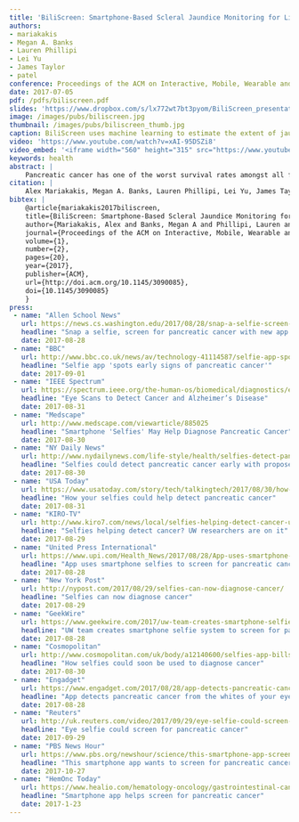 ```yaml
---
title: 'BiliScreen: Smartphone-Based Scleral Jaundice Monitoring for Liver and Pancreatic Disorders'
authors: 
- mariakakis
- Megan A. Banks
- Lauren Phillipi
- Lei Yu
- James Taylor
- patel
conference: Proceedings of the ACM on Interactive, Mobile, Wearable and Ubiquitous Technologies (IMWUT), 2017
date: 2017-07-05
pdf: /pdfs/biliscreen.pdf
slides: 'https://www.dropbox.com/s/lx772wt7bt3pyom/BiliScreen_presentation.pptx?dl=0'
image: /images/pubs/biliscreen.jpg
thumbnail: /images/pubs/biliscreen_thumb.jpg
caption: BiliScreen uses machine learning to estimate the extent of jaundice in the sclera.
video: 'https://www.youtube.com/watch?v=xAI-95DSZi8'
video_embed: '<iframe width="560" height="315" src="https://www.youtube.com/embed/xAI-95DSZi8" frameborder="0" allowfullscreen></iframe>'
keywords: health
abstract: |
    Pancreatic cancer has one of the worst survival rates amongst all forms of cancer because its symptoms manifest later into the progression of the disease. One of those symptoms is jaundice, the yellow discoloration of the skin and sclera due to the buildup of bilirubin in the blood. Jaundice is only recognizable to the naked eye in severe stages, but a ubiquitous test using computer vision and machine learning can detect milder forms of jaundice. We propose BiliScreen, a smartphone app that captures pictures of the eye and produces an estimate of a person's bilirubin level, even at levels normally undetectable by the human eye. We test two low-cost accessories that reduce the effects of external lighting: (1) a 3D-printed box that controls the eyes' exposure to light and (2) paper glasses with colored squares for calibration. In a 70-person clinical study, we found that BiliScreen with the box achieves a Pearson correlation coefficient of 0.89 and a mean error of -0.09 ± 2.76 mg/dl in predicting a person's bilirubin level. As a screening tool, BiliScreen identifies cases of concern with a sensitivity of 89.7% and a specificity of 96.8% with the box accessory.
citation: |
    Alex Mariakakis, Megan A. Banks, Lauren Phillipi, Lei Yu, James Taylor, & Shwetak N. Patel. (2017). BiliScreen: Smartphone-Based Scleral Jaundice Monitoring for Liver and Pancreatic Disorders. Proceedings of the ACM on Interactive, Mobile, Wearable and Ubiquitous Technologies, 1(2), 20. DOI: http://dx.doi.org/10.1145/3090085
bibtex: |
    @article{mariakakis2017biliscreen,
    title={BiliScreen: Smartphone-Based Scleral Jaundice Monitoring for Liver and Pancreatic Disorders},
    author={Mariakakis, Alex and Banks, Megan A and Phillipi, Lauren and Yu, Lei and Taylor, James and Patel, Shwetak N},
    journal={Proceedings of the ACM on Interactive, Mobile, Wearable and Ubiquitous Technologies},
    volume={1},
    number={2},
    pages={20},
    year={2017},
    publisher={ACM},
    url={http://doi.acm.org/10.1145/3090085},
    doi={10.1145/3090085}
    }
press:
 - name: "Allen School News"
   url: https://news.cs.washington.edu/2017/08/28/snap-a-selfie-screen-for-pancreatic-cancer-with-new-app-from-uw-researchers/
   headline: "Snap a selfie, screen for pancreatic cancer with new app from UW researchers"
   date: 2017-08-28
 - name: "BBC"
   url: http://www.bbc.co.uk/news/av/technology-41114587/selfie-app-spots-early-signs-of-pancreatic-cancer
   headline: "Selfie app 'spots early signs of pancreatic cancer'"
   date: 2017-09-01
 - name: "IEEE Spectrum"
   url: https://spectrum.ieee.org/the-human-os/biomedical/diagnostics/eye-scans-to-detect-cancer-and-alzheimers-disease
   headline: "Eye Scans to Detect Cancer and Alzheimer’s Disease"
   date: 2017-08-31
 - name: "Medscape"
   url: http://www.medscape.com/viewarticle/885025
   headline: "Smartphone 'Selfies' May Help Diagnose Pancreatic Cancer"
   date: 2017-08-30
 - name: "NY Daily News"
   url: http://www.nydailynews.com/life-style/health/selfies-detect-pancreatic-cancer-early-proposed-app-article-1.3455442
   headline: "Selfies could detect pancreatic cancer early with proposed app"
   date: 2017-08-30
 - name: "USA Today"
   url: https://www.usatoday.com/story/tech/talkingtech/2017/08/30/how-your-selfies-could-help-detect-pancreatic-cancer/615716001/
   headline: "How your selfies could help detect pancreatic cancer"
   date: 2017-08-31
 - name: "KIRO-TV"
   url: http://www.kiro7.com/news/local/selfies-helping-detect-cancer-uw-researchers-are-on-it/600059156
   headline: "Selfies helping detect cancer? UW researchers are on it"
   date: 2017-08-29
 - name: "United Press International"
   url: https://www.upi.com/Health_News/2017/08/28/App-uses-smartphone-selfies-to-screen-for-pancreatic-cancer/9681503947051/
   headline: "App uses smartphone selfies to screen for pancreatic cancer"
   date: 2017-08-28
 - name: "New York Post"
   url: http://nypost.com/2017/08/29/selfies-can-now-diagnose-cancer/
   headline: "Selfies can now diagnose cancer"
   date: 2017-08-29
 - name: "GeekWire"
   url: https://www.geekwire.com/2017/uw-team-creates-smartphone-selfie-system-screen-pancreatic-cancer/
   headline: "UW team creates smartphone selfie system to screen for pancreatic cancer"
   date: 2017-08-28
 - name: "Cosmopolitan"
   url: http://www.cosmopolitan.com/uk/body/a12140600/selfies-app-billscreen-cancer-jaundice/
   headline: "How selfies could soon be used to diagnose cancer"
   date: 2017-08-30
 - name: "Engadget"
   url: https://www.engadget.com/2017/08/28/app-detects-pancreatic-cancer-whites-of-eye/
   headline: "App detects pancreatic cancer from the whites of your eyes"
   date: 2017-08-28
 - name: "Reuters"
   url: http://uk.reuters.com/video/2017/09/29/eye-selfie-could-screen-for-pancreatic-c?videoId=372636325&videoChannel=4000&channelName=Technology
   headline: "Eye selfie could screen for pancreatic cancer"
   date: 2017-09-29
 - name: "PBS News Hour"
   url: https://www.pbs.org/newshour/science/this-smartphone-app-screens-for-pancreatic-cancer-through-selfies
   headline: "This smartphone app wants to screen for pancreatic cancer through selfies"
   date: 2017-10-27
 - name: "HemOnc Today"
   url: https://www.healio.com/hematology-oncology/gastrointestinal-cancer/news/online/%7B16eb3862-73f3-4dcb-a33b-72d54a0ead1e%7D/smartphone-app-helps-screen-for-pancreatic-cancer
   headline: "Smartphone app helps screen for pancreatic cancer"
   date: 2017-1-23
---
```

